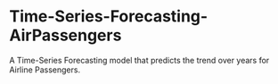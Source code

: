 # Time-Series-Forecasting-AirPassengers
A Time-Series Forecasting model that predicts the trend over years for Airline Passengers. 
